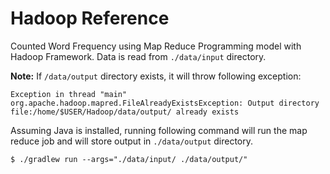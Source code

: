 # Hadoop Reference

Counted Word Frequency using Map Reduce Programming model with Hadoop Framework. Data is read from 
`./data/input` directory.

**Note:** If `/data/output` directory exists, it will throw following exception: 

```
Exception in thread "main" org.apache.hadoop.mapred.FileAlreadyExistsException: Output directory file:/home/$USER/Hadoop/data/output/ already exists
```

Assuming Java is installed, running following command will run the map reduce job and will store output in `./data/output` directory.
```shell script
$ ./gradlew run --args="./data/input/ ./data/output/"
```